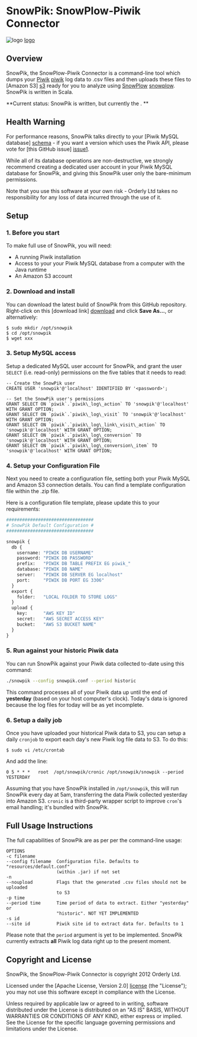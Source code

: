 # SnowPik: SnowPlow-Piwik Connector

![logo] [logo]

## Overview

SnowPik, the SnowPlow-Piwik Connector is a command-line tool which dumps your [Piwik] [piwik] log data to .csv files and then uploads these files to [Amazon S3] [s3] ready for you to analyze using [SnowPlow] [snowplow]. SnowPik is written in Scala.

**Current status: SnowPik is written, but currently the . **

## Health Warning

For performance reasons, SnowPik talks directly to your [Piwik MySQL database] [schema] - if you want a version which uses the Piwik API, please vote for [this GitHub issue] [issue1].

While all of its database operations are non-destructive, we strongly recommend creating a dedicated user account in your Piwik MySQL database for SnowPik, and giving this SnowPik user only the bare-minimum permissions.

Note that you use this software at your own risk - Orderly Ltd takes no responsibility for any loss of data incurred through the use of it.

## Setup

### 1. Before you start

To make full use of SnowPik, you will need:

* A running Piwik installation
* Access to your your Piwik MySQL database from a computer with the Java runtime
* An Amazon S3 account

### 2. Download and install

You can download the latest build of SnowPik from this GitHub repository. Right-click on this [download link] [download] and click **Save As...**, or alternatively:

    $ sudo mkdir /opt/snowpik
    $ cd /opt/snowpik
    $ wget xxx


### 3. Setup MySQL access

Setup a dedicated MySQL user account for SnowPik, and grant the user `SELECT` (i.e. read-only) permissions on the five tables that it needs to read:

```mysql
-- Create the SnowPik user
CREATE USER 'snowpik'@'localhost' IDENTIFIED BY '<password>';

-- Set the SnowPik user's permissions
GRANT SELECT ON `piwik`.`piwik\_log\_action` TO 'snowpik'@'localhost' WITH GRANT OPTION;
GRANT SELECT ON `piwik`.`piwik\_log\_visit` TO 'snowpik'@'localhost' WITH GRANT OPTION;
GRANT SELECT ON `piwik`.`piwik\_log\_link\_visit\_action` TO 'snowpik'@'localhost' WITH GRANT OPTION;
GRANT SELECT ON `piwik`.`piwik\_log\_conversion` TO 'snowpik'@'localhost' WITH GRANT OPTION;
GRANT SELECT ON `piwik`.`piwik\_log\_conversion\_item` TO 'snowpik'@'localhost' WITH GRANT OPTION;
```

### 4. Setup your Configuration File

Next you need to create a configuration file, setting both your Piwik MySQL and Amazon S3 connection details. You can find a template configuration file within the .zip file.

Here is a configuration file template, please update this to your requirements:

```python
#################################
# SnowPik Default Configuration #
#################################

snowpik {
  db {
    username: "PIWIK DB USERNAME"
    password: "PIWIK DB PASSWORD"
    prefix:   "PIWIK DB TABLE PREFIX EG piwik_"
    database: "PIWIK DB NAME"
    server:   "PIWIK DB SERVER EG localhost"
    port:     "PIWIK DB PORT EG 3306"
  }
  export {
    folder:   "LOCAL FOLDER TO STORE LOGS"
  }
  upload {
    key:      "AWS KEY ID"
    secret:   "AWS SECRET ACCESS KEY"
    bucket:   "AWS S3 BUCKET NAME"
  }
}
```

### 5. Run against your historic Piwik data

You can run SnowPik against your Piwik data collected to-date using this command: 

```bash
./snowpik --config snowpik.conf --period historic
```

This command processes all of your Piwik data up until the end of **yesterday** (based on your host computer's clock). Today's data is ignored because the log files for today will be as yet incomplete.

### 6. Setup a daily job

Once you have uploaded your historical Piwik data to S3, you can setup a daily `cronjob` to export each day's new Piwik log file data to S3. To do this:

    $ sudo vi /etc/crontab

And add the line:

    0 5 * * *   root  /opt/snowpik/cronic /opt/snowpik/snowpik --period YESTERDAY

Assuming that you have SnowPik installed in `/opt/snowpik`, this will run SnowPik every day at 5am, transferring the data Piwik collected yesterday into Amazon S3. `cronic` is a third-party wrapper script to improve `cron`'s email handling; it's bundled with SnowPik.  

## Full Usage Instructions

The full capabilities of SnowPik are as per per the command-line usage:

    OPTIONS
    -c filename
    --config filename  Configuration file. Defaults to "resources/default.conf"
                       (within .jar) if not set
    -n
    --noupload         Flags that the generated .csv files should not be uploaded
                       to S3
    -p time
    --period time      Time period of data to extract. Either "yesterday" or
                       "historic". NOT YET IMPLEMENTED
    -s id
    --site id          Piwik site id to extract data for. Defaults to 1    

Please note that the `period` argument is yet to be implemented. SnowPik currently extracts **all** Piwik log data right up to the present moment.

## Copyright and License

SnowPik, the SnowPlow-Piwik Connector is copyright 2012 Orderly Ltd.

Licensed under the [Apache License, Version 2.0] [license] (the "License");
you may not use this software except in compliance with the License.

Unless required by applicable law or agreed to in writing, software
distributed under the License is distributed on an "AS IS" BASIS,
WITHOUT WARRANTIES OR CONDITIONS OF ANY KIND, either express or implied.
See the License for the specific language governing permissions and
limitations under the License.

[logo]: https://github.com/datascience/piwik-export-to-hive/raw/master/doc/snowpik.png
[snowplow]: http://www.keplarllp.com/blog/
[piwik]: http://piwik.org
[download]: http://TODO
[issue1]: https://github.com/datascience/piwik-export-to-hive/issues/1
[schema]: http://piwik.org/docs/plugins/database-schema/
[s3]: http://aws.amazon.com/s3/
[hive]: http://hive.apache.org/
[license]: http://www.apache.org/licenses/LICENSE-2.0
